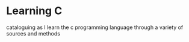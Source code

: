# Learning C
cataloguing as I learn the c programming language through a variety of sources and methods

